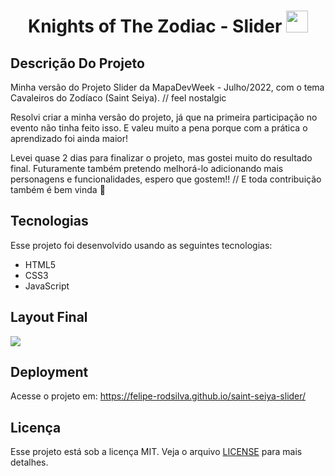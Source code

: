 <div>
<h1 align="center" > Knights of The Zodiac - Slider
<img style="width: 35px" "height: 35px" align-self:"center" src="https://user-images.githubusercontent.com/105990622/182056050-1bad6ff5-36cb-4b26-84c8-10cb6ab8aee4.png">
</h1>
</div>

## Descrição Do Projeto

<p>Minha versão do Projeto Slider da MapaDevWeek - Julho/2022, com o tema Cavaleiros do Zodíaco (Saint Seiya). // feel nostalgic</p>
<p>Resolvi criar a minha versão do projeto, já que na primeira participação no evento não tinha feito isso.
E valeu muito a pena porque com a prática o aprendizado foi ainda maior!
</p>

<p>
Levei quase 2 dias para finalizar o projeto, mas gostei muito do resultado final. Futuramente também pretendo melhorá-lo adicionando mais personagens e funcionalidades,
espero que gostem!! // E toda contribuição também é bem vinda 🤝
</p>

## Tecnologias
Esse projeto foi desenvolvido usando as seguintes tecnologias:

- HTML5
- CSS3
- JavaScript

## Layout Final

<img src="https://user-images.githubusercontent.com/105990622/182240621-6a6bd33b-7e36-4438-9427-df08b37beb7d.png">

## Deployment

Acesse o projeto em: https://felipe-rodsilva.github.io/saint-seiya-slider/

## Licença

Esse projeto está sob a licença MIT. Veja o arquivo <a href="https://github.com/felipe-rodsilva/saint-seiya-slider/blob/main/License.md">LICENSE</a> para mais detalhes.
